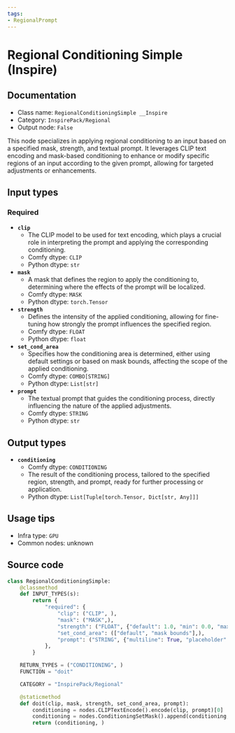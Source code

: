 ```yaml
---
tags:
- RegionalPrompt
---
```


# Regional Conditioning Simple (Inspire)
## Documentation
- Class name: `RegionalConditioningSimple __Inspire`
- Category: `InspirePack/Regional`
- Output node: `False`

This node specializes in applying regional conditioning to an input based on a specified mask, strength, and textual prompt. It leverages CLIP text encoding and mask-based conditioning to enhance or modify specific regions of an input according to the given prompt, allowing for targeted adjustments or enhancements.
## Input types
### Required
- **`clip`**
    - The CLIP model to be used for text encoding, which plays a crucial role in interpreting the prompt and applying the corresponding conditioning.
    - Comfy dtype: `CLIP`
    - Python dtype: `str`
- **`mask`**
    - A mask that defines the region to apply the conditioning to, determining where the effects of the prompt will be localized.
    - Comfy dtype: `MASK`
    - Python dtype: `torch.Tensor`
- **`strength`**
    - Defines the intensity of the applied conditioning, allowing for fine-tuning how strongly the prompt influences the specified region.
    - Comfy dtype: `FLOAT`
    - Python dtype: `float`
- **`set_cond_area`**
    - Specifies how the conditioning area is determined, either using default settings or based on mask bounds, affecting the scope of the applied conditioning.
    - Comfy dtype: `COMBO[STRING]`
    - Python dtype: `List[str]`
- **`prompt`**
    - The textual prompt that guides the conditioning process, directly influencing the nature of the applied adjustments.
    - Comfy dtype: `STRING`
    - Python dtype: `str`
## Output types
- **`conditioning`**
    - Comfy dtype: `CONDITIONING`
    - The result of the conditioning process, tailored to the specified region, strength, and prompt, ready for further processing or application.
    - Python dtype: `List[Tuple[torch.Tensor, Dict[str, Any]]]`
## Usage tips
- Infra type: `GPU`
- Common nodes: unknown


## Source code
```python
class RegionalConditioningSimple:
    @classmethod
    def INPUT_TYPES(s):
        return {
            "required": {
                "clip": ("CLIP", ),
                "mask": ("MASK",),
                "strength": ("FLOAT", {"default": 1.0, "min": 0.0, "max": 10.0, "step": 0.01}),
                "set_cond_area": (["default", "mask bounds"],),
                "prompt": ("STRING", {"multiline": True, "placeholder": "prompt"}),
            },
        }

    RETURN_TYPES = ("CONDITIONING", )
    FUNCTION = "doit"

    CATEGORY = "InspirePack/Regional"

    @staticmethod
    def doit(clip, mask, strength, set_cond_area, prompt):
        conditioning = nodes.CLIPTextEncode().encode(clip, prompt)[0]
        conditioning = nodes.ConditioningSetMask().append(conditioning, mask, set_cond_area, strength)[0]
        return (conditioning, )

```
